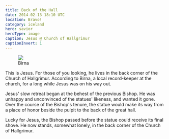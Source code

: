 ```yaml
---
title: Back of the Hall
date: 2014-02-13 18:10 UTC
location: Bravo!
category: iceland
hero: savior
heroType: image
caption: Jesus @ Church of Hallgrimur
captionInvert: 1
---
```


<figure>
  <img src="/images/iceland/inline/birna.jpg" />
  <figcaption>Birna</figcaption>
</figure>

This is Jesus.  For those of you looking, he lives in the back corner of the Church of Hallgrimur.  According to Birna, a local record-keeper at the church, for a long while Jesus was on his way out.
                                                                                
Jesus' slow retreat began at the behest of the previous Bishop.  He was unhappy and unconvinced of the statues' likeness, and wanted it gone.  Over the course of the Bishop's tenure, the statue would make its way from a place of honor beside the pulpit to the back of the great hall.
                                                                                
Lucky for Jesus, the Bishop passed before the statue could receive its final shove.  He now stands, somewhat lonely, in the back corner of the Church of Hallgrimur.
